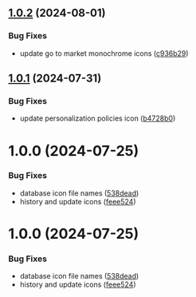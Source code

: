 ## [1.0.2](https://github.com/kyndryl-design-system/shidoka-icons/compare/v1.0.1...v1.0.2) (2024-08-01)


### Bug Fixes

* update go to market monochrome icons ([c936b29](https://github.com/kyndryl-design-system/shidoka-icons/commit/c936b296478c841fc7c0bef4efd9f939da636dbe))

## [1.0.1](https://github.com/kyndryl-design-system/shidoka-icons/compare/v1.0.0...v1.0.1) (2024-07-31)


### Bug Fixes

* update personalization policies icon ([b4728b0](https://github.com/kyndryl-design-system/shidoka-icons/commit/b4728b08e351f97c048a34c224659823ea89f2cf))

# 1.0.0 (2024-07-25)


### Bug Fixes

* database icon file names ([538dead](https://github.com/kyndryl-design-system/shidoka-icons/commit/538deadee79d09cf326b41ba22dda80f449b20f0))
* history and update icons ([feee524](https://github.com/kyndryl-design-system/shidoka-icons/commit/feee524c33fba50d30b895cf25940092880ee546))

# 1.0.0 (2024-07-25)


### Bug Fixes

* database icon file names ([538dead](https://github.com/kyndryl-design-system/shidoka-icons/commit/538deadee79d09cf326b41ba22dda80f449b20f0))
* history and update icons ([feee524](https://github.com/kyndryl-design-system/shidoka-icons/commit/feee524c33fba50d30b895cf25940092880ee546))
